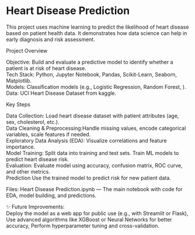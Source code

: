 # Heart Disease Prediction 
This project uses machine learning to predict the likelihood of heart disease based on patient health data. It demonstrates how data science can help in early diagnosis and risk assessment.

Project Overview 

Objective: Build and evaluate a predictive model to identify whether a patient is at risk of heart disease.   
Tech Stack: Python, Jupyter Notebook, Pandas, Scikit-Learn, Seaborn, Matplotlib.   
Models: Classification models (e.g., Logistic Regression, Random Forest, ).   
Data: UCI Heart Disease Dataset from kaggle.

Key Steps

Data Collection: Load heart disease dataset with patient attributes (age, sex, cholesterol, etc.).             
Data Cleaning & Preprocessing:Handle missing values, encode categorical variables, scale features if needed.         
Exploratory Data Analysis (EDA): Visualize correlations and feature importance.          
Model Training: Split data into training and test sets. Train ML models to predict heart disease risk.     
 Evaluation: Evaluate model using accuracy, confusion matrix, ROC curve, and other metrics.   
 Prediction Use the trained model to predict risk for new patient data.

Files: Heart Disease Prediction.ipynb — The main notebook with code for EDA, model building, and predictions.

✨ Future Improvements:                                       
Deploy the model as a web app for public use (e.g., with Streamlit or Flask), Use advanced algorithms like XGBoost or Neural Networks for better accuracy, Perform hyperparameter tuning and cross-validation.

